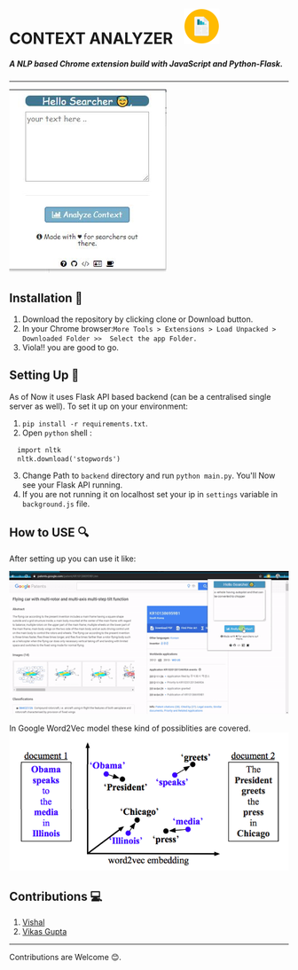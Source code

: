 # CONTEXT ANALYZER    ![image](app/icon.png) 
##### A NLP based Chrome extension build with JavaScript and Python-Flask.
----------------------------
![image](assets/UI.JPG)

## Installation :wrench:
1. Download the repository by clicking clone or Download button.
2. In your Chrome browser:```More Tools > Extensions > Load Unpacked > Downloaded Folder >>  Select the app Folder.```
3. Viola!! you are good to go.

## Setting Up :electric_plug:
As of Now it uses Flask API based backend (can be a centralised single server as well). To set it up on your environment:
1. ```pip install -r requirements.txt```.
2. Open  ```python``` shell :
```
  import nltk
  nltk.download('stopwords')
  ```
3. Change Path to ```backend``` directory and run ```python main.py```. You'll Now see your Flask API running.
4. If you are not running it on localhost set your ip in ```settings``` variable in ```background.js``` file.



## How to USE :mag:
After setting up you can use it like:

![image](assets/demo.gif)

In Google Word2Vec model these kind of possiblities are covered.
![image](assets/word2Vec_process.png)


## Contributions :computer:
1. [Vishal](https://github.com/the-vishal)
2. [Vikas Gupta](https://github.com/Vikas92155) 

--------
Contributions are Welcome :blush:.
